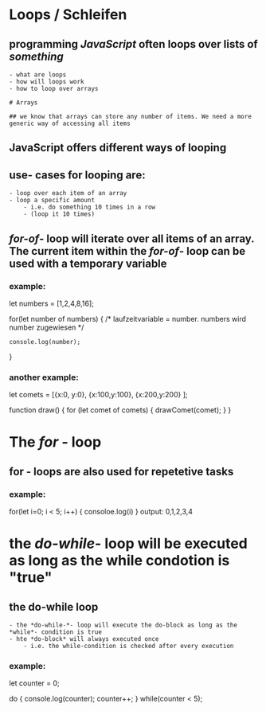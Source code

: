 # Loops / Schleifen

## programming *JavaScript* often loops over lists of ***something***

    - what are loops
    - how will loops work
    - how to loop over arrays

    # Arrays

    ## we know that arrays can store any number of items. We need a more generic way of accessing all items

## JavaScript offers different ways of looping

## use- cases for looping are:
    - loop over each item of an array 
    - loop a specific amount 
        - i.e. do something 10 times in a row
        - (loop it 10 times)

## *for-of*- loop will iterate over all items of an array. The current item within the *for-of*- loop can be used with a temporary variable

### example:

let numbers = [1,2,4,8,16];

for(let number of numbers) { 
    /* laufzeitvariable = number. numbers wird number zugewiesen */

    console.log(number);
}

### another example:

let comets = [{x:0, y:0},
{x:100,y:100},
{x:200,y:200}
];

function draw() {
    for (let comet of comets) {
        drawComet(comet);
    }
}


# The *for* - loop

## for - loops are also used for repetetive tasks

### example:

for(let i=0; i < 5; i++) {
    consoloe.log(i)
}
output: 0,1,2,3,4


# the *do-while*- loop will be executed as long as the while condotion is "true"

## the do-while loop
    - the *do-while-*- loop will execute the do-block as long as the *while*- condition is true
    - hte *do-block* will always executed once
        - i.e. the while-condition is checked after every execution

### example:

let counter = 0;

do {
    console.log(counter);
    counter++;
} while(counter < 5);




